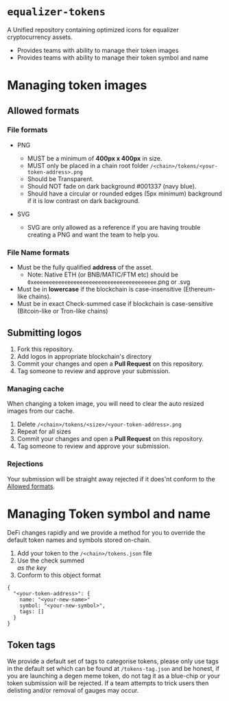 # `equalizer-tokens`

A Unified repository containing optimized icons for equalizer cryptocurrency assets.

- Provides teams with ability to manage their token images
- Provides teams with ability to manage their token symbol and name

# Managing token images

## Allowed formats

### File formats

- PNG

  - MUST be a minimum of **400px x 400px** in size.
  - MUST only be placed in a chain root folder `/<chain>/tokens/<your-token-address>.png`
  - Should be Transparent.
  - Should NOT fade on dark background #001337 (navy blue).
  - Should have a circular or rounded edges (5px minimum) background if it is low contrast on dark background.

- SVG

  - SVG are only allowed as a reference if you are having trouble creating a PNG and want the team to help you.

### File Name formats

- Must be the fully qualified **address** of the asset.
  - Note: Native ETH (or BNB/MATIC/FTM etc) should be `0xeeeeeeeeeeeeeeeeeeeeeeeeeeeeeeeeeeeeeeee`.png or .svg
- Must be in **lowercase** if the blockchain is case-insensitive (Ethereum-like chains).
- Must be in exact Check-summed case if blockchain is case-sensitive (Bitcoin-like or Tron-like chains)

## Submitting logos

1. Fork this repository.
2. Add logos in appropriate blockchain's directory
3. Commit your changes and open a **Pull Request** on this repository.
4. Tag someone to review and approve your submission.

### Managing cache

When changing a token image, you will need to clear the auto resized images from our cache.

1. Delete `/<chain>/tokens/<size>/<your-token-address>.png`
2. Repeat for all sizes
3. Commit your changes and open a **Pull Request** on this repository.
4. Tag someone to review and approve your submission.

### Rejections

Your submission will be straight away rejected if it does'nt conform to the [Allowed formats](#Allowed-formats).

# Managing Token symbol and name

DeFi changes rapidly and we provide a method for you to override the default token names and symbols stored on-chain.

1. Add your token to the `/<chain>/tokens.json` file
2. Use the check summed <address> as the key
3. Conform to this object format

```
{
  "<your-token-address>": {
    name: "<your-new-name>"
    symbol: "<your-new-symbol>",
    tags: []
  }
}
```

## Token tags

We provide a default set of tags to categorise tokens, please only use tags in the default set which can be found at `/tokens-tag.json` and be honest, if you are launching a degen meme token, do not tag it as a blue-chip or your token submission will be rejected. If a team attempts to trick users then delisting and/or removal of gauges may occur.

